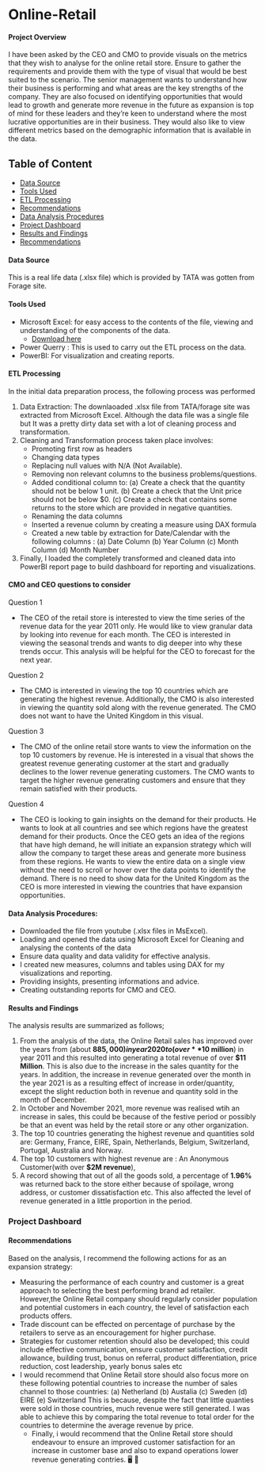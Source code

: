 # Online-Retail

#### Project Overview

I have been asked by the CEO and CMO to provide visuals on the metrics that they wish to analyse for the online retail store. Ensure to gather the requirements and provide them with the type of visual that would be best suited to the scenario. The senior management wants to understand how their business is performing and what areas are the key strengths of the company. They are also focused on identifying opportunities that would lead to growth and generate more revenue in the future as expansion is top of mind for these leaders and they’re keen to understand where the most lucrative opportunities are in their business. They would also like to view different metrics based on the demographic information that is available in the data.

## Table of Content 

- [Data Source](#data-source)
- [Tools Used](#tools-used)
- [ETL Processing](#etl-processing)
- [Recommendations](#recommendations)
- [Data Analysis Procedures](#data-analysis-procedures)
- [Project Dashboard](#project-dashboard)
- [Results and Findings](#results-and-findings)
- [Recommendations](#recommendations)

#### Data Source
This is a real life data (.xlsx file) which is provided by TATA was gotten from Forage site.

#### Tools Used 

- Microsoft Excel: for easy access to the contents of the file, viewing and understanding of the components of the data.
    - [Download here](http://microsoft.com)
- Power Querry : This is used to carry out the ETL process on the data.
- PowerBI: For visualization and creating reports.

#### ETL Processing

In the initial data preparation process, the following process was performed
1. Data Extraction: The downlaoaded .xlsx file from TATA/forage site was extracted from Microsoft Excel. Although the data  file was a single file but It was a pretty dirty data set with a lot of cleaning process and transformation.
2. Cleaning and Transformation process taken place involves:
   - Promoting first row as headers
   - Changing data types
   - Replacing null values with N/A (Not Available).
   - Removing non relevant columns to the business problems/questions.
   - Added conditional column to:
     (a) Create a check that the quantity should not be below 1 unit.
     (b) Create a check that the Unit price should not be below $0.
     (c) Create a check that contains some returns to the store which are provided in negative quantities.
   - Renaming the data columns
   - Inserted a revenue column by creating a measure using DAX formula
   - Created a new table by extraction  for Date/Calendar with the following columns :
     (a) Date Column (b) Year Column (c) Month Column (d) Month Number 
4. Finally, I loaded the completely transformed and cleaned data into PowerBI report page to build dashboard for reporting and visualizations.
 
#### CMO and CEO questions to consider

 Question 1
   - The CEO of the retail store is interested to view the time series of the revenue data for the year 2011 only. He would like to view granular data by looking into revenue for each month. The CEO is interested in viewing the seasonal trends and wants to dig deeper into why these trends occur. This analysis will be helpful for the CEO to forecast for the next year.

 Question 2
   - The CMO is interested in viewing the top 10 countries which are generating the highest revenue. Additionally, the CMO is also interested in viewing the quantity sold along with the revenue generated. The CMO does not want to have the United Kingdom in this visual.

 Question 3
   - The CMO of the online retail store wants to view the information on the top 10 customers by revenue. He is interested in a visual that shows the greatest revenue generating customer at the start and gradually declines to the lower revenue generating customers. The CMO wants to target the higher revenue generating customers and ensure that they remain satisfied with their products.

 Question 4 
  - The CEO is looking to gain insights on the demand for their products. He wants to look at all countries and see which regions have the greatest demand for their products. Once the CEO gets an idea of the regions that have high demand, he will initiate an expansion strategy which will allow the company to target these areas and generate more business from these regions. He wants to view the entire data on a single view without the need to scroll or hover over the data points to identify the demand. There is no need to show data for the United Kingdom as the CEO is more interested in viewing the countries that have expansion opportunities.

#### Data Analysis Procedures:

- Downloaded the file from youtube (.xlsx files in MsExcel).
- Loading and opened the data using Microsoft Excel for Cleaning and analysing the contents of the data
- Ensure data quality and data validity for effective analysis.
- I created new measures, columns and tables using DAX for my visualizations and reporting.
- Providing insights, presenting informations and advice.
- Creating outstanding reports for CMO and CEO.
 
#### Results and Findings

The analysis results are summarized as follows;
1. From the analysis of the data, the Online Retail sales has improved over the years from (about **$885,000) in year 2020 to ( over **$10 million**) in year 2011 and this resulted into generating a total revenue of over **$11 Million**. This is also due to the increase in the sales quantity for the years. In addition, the increase in revenue generated over the month in the year 2021 is as a resulting effect of increase in order/quantity, except the slight reduction both in revenue and quantity sold in the month of December.
2. In October and November 2021, more revenue was realised wtih an increase in sales, this could be because of the festive period or possibly be that an event was held by the retail store or any other organization.
3. The top 10 countries generating the highest revenue and quantities sold are: Germany, France, EIRE, Spain, Netherlands, Belgium, Switzerland, Portugal, Australia and Norway.
4. The top 10 customers with highest revenue are : An Anonymous Customer(with over **$2M revenue**),
5. A record showing that out of all the goods sold, a percentage of **1.96%** was returned back to the store either because of spoilage, wrong address, or customer dissatisfaction etc. This also affected the level of revenue generated in a little proportion in the period.

### Project Dashboard



#### Recommendations

Based on the analysis, I recommend the following actions for as an expansion strategy:
 - Measuring the performance of each country and customer is a great approach to selecting the best performing brand ad retailer. However,the Online Retail company should regularly consider population and potential customers in each country, the level of satisfaction each products offers.
 - Trade discount can be effected on percentage of purchase by the retailers to serve as an encouragement for higher purchase.
 - Strategies for customer retention should also be developed; this could include effective communication, ensure customer satisfaction, credit allowance, building trust, bonus on referral, product differentiation, price reduction, cost leadership, yearly bonus sales etc
 - I would recommend that Online Retail store should also focus more on these following potential countries to increase the number of sales channel to those countries:
   (a) Netherland
   (b) Austalia
   (c) Sweden
   (d) EIRE
   (e) Switzerland
    This is because, despite the fact that little quanties were sold in those countries, much revenue were still generated. I was able to achieve this by comparing the total revenue to total order for the countries to determine the average revenue by price.
   - Finally, i would recommend that the Online Retail store should endeavour to ensure an improved customer satisfaction for an increase in customer base and also to expand operations lower revenue generating contries. 
🖥️
🍹
